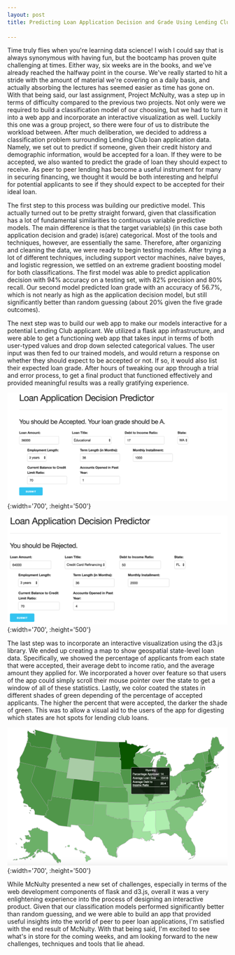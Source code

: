 ```yaml
---
layout: post
title: Predicting Loan Application Decision and Grade Using Lending Club Data

---
```


Time truly flies when you're learning data science! I wish I could say that is always synonymous with having fun, but the bootcamp has proven quite challenging at times. Either way, six weeks are in the books, and we've already reached the halfway point in the course. We've really started to hit a stride with the amount of material we're covering on a daily basis, and actually absorbing the lectures has seemed easier as time has gone on. With that being said, our last assignment, Project McNulty, was a step up in terms of difficulty compared to the previous two projects. Not only were we required to build a classification model of our choosing, but we had to turn it into a web app and incorporate an interactive visualization as well. Luckily this one was a group project, so there were four of us to distribute the workload between. After much deliberation, we decided to address a classification problem surrounding Lending Club loan application data. Namely, we set out to predict if someone, given their credit history and demographic information, would be accepted for a loan. If they were to be accepted, we also wanted to predict the grade of loan they should expect to receive. As peer to peer lending has become a useful instrument for many in securing financing, we thought it would be both interesting and helpful for potential applicants to see if they should expect to be accepted for their ideal loan.

The first step to this process was building our predictive model. This actually turned out to be pretty straight forward, given that classification has a lot of fundamental similarities to continuous variable predictive models. The main difference is that the target variable(s) (in this case both application decision and grade) is(are) categorical. Most of the tools and techniques, however, are essentially the same. Therefore, after organizing and cleaning the data, we were ready to begin testing models. After trying a lot of different techniques, including support vector machines, naive bayes, and logistic regression, we settled on an extreme gradient boosting model for both classifications. The first model was able to predict application decision with 94% accuracy on a testing set, with 82% precision and 80% recall. Our second model predicted loan grade with an accuracy of 56.7%, which is not nearly as high as the application decision model, but still significantly better than random guessing (about 20% given the five grade outcomes).

The next step was to build our web app to make our models interactive for a potential Lending Club applicant. We utilized a flask app infrastructure, and were able to get a functioning web app that takes input in terms of both user-typed values and drop down selected categorical values. The user input was then fed to our trained models, and would return a response on whether they should expect to be accepted or not. If so, it would also list their expected loan grade. After hours of tweaking our app through a trial and error process, to get a final product that functioned effectively and provided meaningful results was a really gratifying experience.

![Loan App - Accepted](/images/accepted_loan.png){:width='700', :height='500'}

![Loan App - Rejected](/images/rejected_loan.png){:width='700', :height='500'}

The last step was to incorporate an interactive visualization using the d3.js library. We ended up creating a map to show geospatial state-level loan data. Specifically, we showed the percentage of applicants from each state that were accepted, their average debt to income ratio, and the average amount they applied for. We incorporated a hover over feature so that users of the app could simply scroll their mouse pointer over the state to get a window of all of these statistics. Lastly, we color coated the states in different shades of green depending of the percentage of accepted applicants. The higher the percent that were accepted, the darker the shade of green. This was to allow a visual aid to the users of the app for digesting which states are hot spots for lending club loans.

![U.S. d3.js Loan Statistics Map](/images/d3_us_map.png){:width='700', :height='500'}

While McNulty presented a new set of challenges, especially in terms of the web development components of flask and d3.js, overall it was a very enlightening experience into the process of designing an interactive product. Given that our classification models performed significantly better than random guessing, and we were able to build an app that provided useful insights into the world of peer to peer loan applications, I'm satisfied with the end result of McNulty. With that being said, I'm excited to see what's in store for the coming weeks, and am looking forward to the new challenges, techniques and tools that lie ahead.
